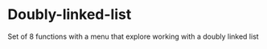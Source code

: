# Doubly-linked-list

Set of 8 functions with a menu that explore working with a doubly linked list
